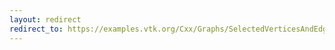 ```yaml
---
layout: redirect
redirect_to: https://examples.vtk.org/Cxx/Graphs/SelectedVerticesAndEdgesObserver/
---
```

